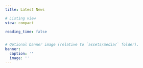 ```yaml
---
title: Latest News

# Listing view
view: compact

reading_time: false


# Optional banner image (relative to `assets/media/` folder).
banner:
  caption: ''
  image: ''
---
```

